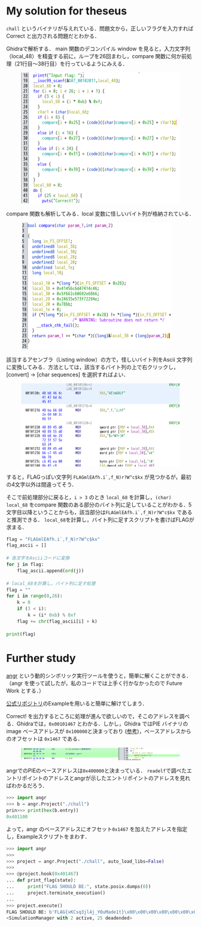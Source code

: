 # My solution for theseus
`chall` というバイナリが与えれている．問題文から，正しいフラグを入力すれば Correct と出力される問題だとわかる．

Ghidraで解析する．
main 関数のデコンパイル window を見ると，入力文字列（local_48）を精査する前に，ループを26回まわし，compare 関数に何か前処理（21行目～38行目）を行っているようにみえる．
<figure><img src="../assets/ghidra_main.png" alt=""></figure>

compare 関数も解析してみる．local 変数に怪しいバイト列が格納されている．
<figure><img src="../assets/ghidra_compare.png" alt=""></figure>

該当するアセンブラ（Listing window）の方で，怪しいバイト列をAscii 文字列に変換してみる．方法としては，該当するバイト列の上で右クリックし，[convert] -> [char sequences] を選択すればよい．
<figure><img src="../assets/ghidra_asm.png" alt=""></figure>

すると，FLAGっぽい文字列 ``FLAGmlEAfh.i`,f_N)r?W^c$kx`` が見つかるが，最初の4文字以外は間違ってそう．


そこで前処理部分に戻ると，`i > 3` のとき `local_68` を計算し，`(char) local_68` をcompare 関数のある部分のバイト列に足していることがわかる．5文字目以降ということからも，該当部分は``FLAGmlEAfh.i`,f_N)r?W^c$kx`` であると推測できる．
`local_68`を計算し，バイト列に足すスクリプトを書けばFLAGが求まる．
```python
flag = "FLAGmlEAfh.i`,f_N)r?W^c$kx"
flag_ascii = []

# 各文字をAsciiコードに変換
for j in flag:
    flag_ascii.append(ord(j))

# local_68を計算し，バイト列に足す処理
flag = ""
for i in range(0,26):
    k = 0
    if (3 < i):
        k = (i* 0xb) % 0xf
    flag += chr(flag_ascii[i] + k)

print(flag)
```

# Further study
[angr](https://github.com/angr/angr) という動的シンボリック実行ツールを使うと，簡単に解くことができる．（angr を使って試したが，私のコードでは上手く行かなかったので Future Work とする．）

[公式リポジトリ](https://github.com/angr/angr)のExampleを用いると簡単に解けてしまう．

Correct! を出力するところに処理が進んで欲しいので，そこのアドレスを調べる．Ghidraでは，`0x00101467` とわかる．しかし，Ghidra ではPIE バイナリのimage ベースアドレスが `0x100000`と決まっており ([参考](https://github.com/NationalSecurityAgency/ghidra/issues/1020))，ベースアドレスからのオフセットは `0x1467` である．
<figure><img src="../assets/ghidra_asm2.png" alt=""></figure>

angrでのPIEのベースアドレスは`0x400000`と決まっている．
`readelf`で調べたエントリポイントのアドレスとangrが示したエントリポイントのアドレスを見ればわかるだろう．
```python
>>> import angr
>>> b = angr.Project("./chall")
prin>>> print(hex(b.entry))
0x401100
```

よって，angr のベースアドレスにオフセット`0x1467` を加えたアドレスを指定し，Exampleスクリプトをまわす．
```python
>>> import angr
>>> 
>>> project = angr.Project("./chall", auto_load_libs=False)
>>> 
>>> @project.hook(0x401467)
... def print_flag(state):
...     print("FLAG SHOULD BE:", state.posix.dumps(0))
...     project.terminate_execution()
... 
>>> project.execute()
FLAG SHOULD BE: b'FLAG{vKCsq3jl4j_Y0uMade1t}\x00\x00\x00\x00\x00\x00\x00\x00\x00\x00\x00\x00\x00\x00\x00\x00\x00\x00\x00\x00\x00\x00\x00\x00\x00\x00\x00\x00\x00\x00\x00\x00\x00\x00'
<SimulationManager with 2 active, 25 deadended>
```